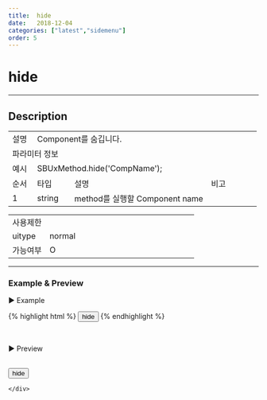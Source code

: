 ```yaml
---
title:  hide
date:   2018-12-04
categories: ["latest","sidemenu"]
order: 5
---
```


hide
===

---

## Description

<table style="width:100%">
    <colgroup>
        <col width="10%"/>
        <col width="15%"/>
        <col width="55%"/>
        <col width="20%"/>
    </colgroup>
    <tr>
        <td class="tdTitle tdBg">설명</td>
        <td colspan="3">Component를 숨깁니다.</td>
    </tr>
    <tr>
        <td class="tdTitle tdCenter tdBg" colspan="4">파라미터 정보</td>
    </tr>
    <tr>
        <td class="tdTitle tdCenter tdBg">예시</td>
        <td colspan="3">SBUxMethod.hide('CompName');</td>
    </tr>
    <tr>
        <td class="tdTitle tdCenter tdBg">순서</td>
        <td class="tdTitle tdCenter tdBg">타입</td>
        <td class="tdTitle tdCenter tdBg">설명</td>
        <td class="tdTitle tdCenter tdBg">비고</td>
    </tr>
    <tr>
        <td class="tdCenter">1</td>
        <td class="tdCenter">string</td>
        <td>method를 실행할 Component name</td>
        <td></td>
    </tr>
</table>
<table style="width:100%">
    <colgroup>
        <col width="20%"/>
        <col width="20%"/>
        <col width="20%"/>
        <col width="20%"/>
        <col width="20%"/>
    </colgroup>
    <tr>
        <td class="tdTitle tdBg tdCenter" colspan="5">사용제한</td>
    </tr>
    <tr>
        <td class="tdTitle tdBg">uitype</td>
        <td class="tdCenter">normal</td>
        <td></td>
        <td></td>
        <td></td>
    </tr>
    <tr>
        <td class="tdTitle tdBg">가능여부</td>
        <td class="tdBlue tdCenter">O</td>
        <td></td>
        <td></td>
        <td></td>
    </tr>
</table>

---
### Example & Preview

<sbux-tabs id="exTab1" name="exTab1" uitype="normal" title-target-id-array="exTab1_1" title-text-array="normal">
</sbux-tabs>
<div class="tab-content">
    <div id="exTab1_1">

▶ Example

{% highlight html %}
<input type="button" value="hide" onclick="SBUxMethod.hide('sbTagNm1');">
<sbux-sidemenu id="sbIdx1" name="sbTagNm1" uitype="normal">
    <menu-item id="1" text="1">
        <menu-item id="1_1" text="1_1">
            <menu-item id="1_1_1" text="1_1_1"></menu-item>
            <menu-item id="1_1_2" text="1_1_2"></menu-item>
        </menu-item>
    </menu-item>
    <menu-item id="2" text="2" >
        <menu-item id="2_1" text="2_1">
            <menu-item id="2_1_1" text="2_1_1"></menu-item>
        </menu-item>
    </menu-item>
</sbux-sidemenu>
{% endhighlight %}

<br>

▶ Preview

<br>
<input type="button" value="hide" onclick="SBUxMethod.hide('sbTagNm1');">
<sbux-sidemenu id="sbIdx1" name="sbTagNm1" uitype="normal">
    <menu-item id="1" text="1">
        <menu-item id="1_1" text="1_1">
            <menu-item id="1_1_1" text="1_1_1"></menu-item>
            <menu-item id="1_1_2" text="1_1_2"></menu-item>
        </menu-item>
    </menu-item>
    <menu-item id="2" text="2" >
        <menu-item id="2_1" text="2_1">
            <menu-item id="2_1_1" text="2_1_1"></menu-item>
        </menu-item>
    </menu-item>
</sbux-sidemenu>

    </div>
</div>